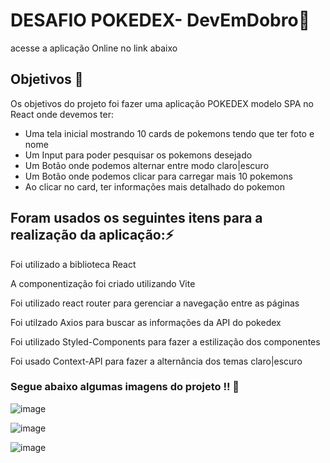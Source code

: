 <h1> DESAFIO POKEDEX- DevEmDobro🌟 </h1>

acesse a aplicação Online no link abaixo 

<h2>Objetivos 📜</h2>
Os objetivos do projeto foi fazer uma aplicação POKEDEX modelo SPA no React onde devemos ter: 

<ul>
	<li>Uma tela inicial mostrando 10 cards de pokemons tendo que ter foto e nome</li>
	<li>Um Input para poder pesquisar os pokemons desejado</li>
	<li>Um Botão onde podemos alternar entre modo claro|escuro</li>
	<li>Um Botão onde podemos clicar para carregar mais 10 pokemons</li>
	<li>Ao clicar no card, ter informações mais detalhado do pokemon</li>
</ul>

<h2>Foram usados os seguintes itens para a realização da aplicação:⚡</h2>
<p>Foi utilizado a biblioteca React</p>
<p>A componentização foi criado utilizando Vite</p>
<p>Foi utilizado react router para gerenciar a navegação entre as páginas</p>
<p>Foi utilzado Axios para buscar as informações da API do pokedex</p>
<p>Foi utilizado Styled-Components para fazer a estilização dos componentes</p>
<p>Foi usado Context-API para fazer a alternância dos temas claro|escuro</p>

<h3>Segue abaixo algumas imagens do projeto !! 💫</h3>

![image](https://github.com/Maicon-Guizoni/Pokedex-Projeto/assets/134965377/54f1168e-b975-475c-aaa9-92c432886e65)

![image](https://github.com/Maicon-Guizoni/Pokedex-Projeto/assets/134965377/afc84165-f6fe-4178-9dca-79941ddfa6ee)

![image](https://github.com/Maicon-Guizoni/Pokedex-Projeto/assets/134965377/5a19c87c-f7a4-4147-9dbb-7203e9a43068)




